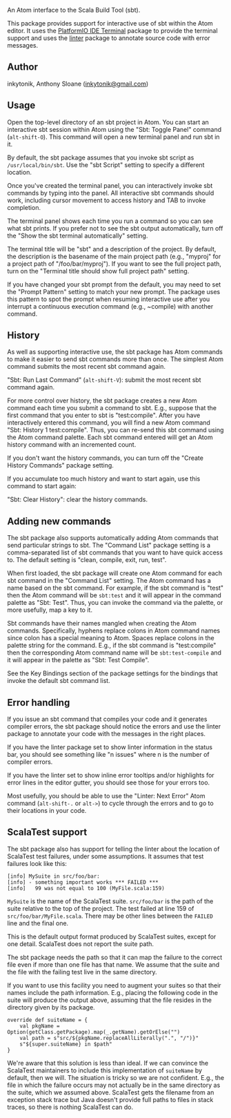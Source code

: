An Atom interface to the Scala Build Tool (sbt).

This package provides support for interactive use of sbt within the Atom editor.
It uses the [PlatformIO IDE Terminal](https://atom.io/packages/platformio-ide-terminal) package to provide the terminal support and uses the [linter](https://atom.io/packages/linter) package to annotate source code with error messages.

## Author

inkytonik, Anthony Sloane ([inkytonik@gmail.com](mailto:inkytonik@gmail.com))

## Usage

Open the top-level directory of an sbt project in Atom.
You can start an interactive sbt session within Atom using the "Sbt: Toggle Panel" command (`alt-shift-O`).
This command will open a new terminal panel and run sbt in it.

By default, the sbt package assumes that you invoke sbt script as `/usr/local/bin/sbt`.
Use the "sbt Script" setting to specify a different location.

Once you've created the terminal panel, you can interactively invoke sbt commands by typing into the panel.
All interactive sbt commands should work, including cursor movement to access history and TAB to invoke completion.

The terminal panel shows each time you run a command so you can see what sbt prints.
If you prefer not to see the sbt output automatically, turn off the "Show the sbt terminal automatically" setting.

The terminal title will be "sbt" and a description of the project.
By default, the description is the basename of the main project path (e.g., "myproj" for a project path of "/foo/bar/myproj").
If you want to see the full project path, turn on the "Terminal title should show full project path" setting.

If you have changed your sbt prompt from the default, you may need to set the "Prompt Pattern" setting to match your new prompt.
The package uses this pattern to spot the prompt when resuming interactive use after you interrupt a continuous execution command (e.g., ~compile) with another command.

## History

As well as supporting interactive use, the sbt package has Atom commands to make it easier to send sbt commands more than once.
The simplest Atom command submits the most recent sbt command again.

"Sbt: Run Last Command" (`alt-shift-V`): submit the most recent sbt command again.

For more control over history, the sbt package creates a new Atom command each time you submit a command to sbt.
E.g., suppose that the first command that you enter to sbt is "test:compile".
After you have interactively entered this command, you will find a new Atom command "Sbt: History 1 test:compile".
Thus, you can re-send this sbt command using the Atom command palette.
Each sbt command entered will get an Atom history command with an incremented count.

If you don't want the history commands, you can turn off the "Create History Commands" package setting.

If you accumulate too much history and want to start again, use this command to start again:

"Sbt: Clear History": clear the history commands.

## Adding new commands

The sbt package also supports automatically adding Atom commands that send particular strings to sbt.
The "Command List" package setting is a comma-separated list of sbt commands that you want to have quick access to.
The default setting is "clean, compile, exit, run, test".

When first loaded, the sbt package will create one Atom command for each sbt command in the "Command List" setting.
The Atom command has a name based on the sbt command.
For example, if the sbt command is "test" then the Atom command will be  `sbt:test` and it will appear in the command palette as "Sbt: Test".
Thus, you can invoke the command via the palette, or more usefully, map a key to it.

Sbt commands have their names mangled when creating the Atom commands.
Specifically, hyphens replace colons in Atom command names since colon has a special meaning to Atom.
Spaces replace colons in the palette string for the command.
E.g., if the sbt command is "test:compile" then the corresponding Atom command name will be `sbt:test-compile` and it will appear in the palette as "Sbt: Test Compile".

See the Key Bindings section of the package settings for the bindings that invoke the default sbt command list.

## Error handling

If you issue an sbt command that compiles your code and it generates compiler errors, the sbt package should notice the errors and use the linter package to annotate your code with the messages in the right places.

If you have the linter package set to show linter information in the status bar, you should see something like "n issues" where n is the number of compiler errors.

If you have the linter set to show inline error tooltips and/or highlights for error lines in the editor gutter, you should see those for your errors too.

Most usefully, you should be able to use the "Linter: Next Error" Atom command (`alt-shift-.` or `alt->`) to cycle through the errors and to go to their locations in your code.

## ScalaTest support

The sbt package also has support for telling the linter about the location of ScalaTest test failures, under some assumptions.
It assumes that test failures look like this:

    [info] MySuite in src/foo/bar:
    [info] - something important works *** FAILED ***
    [info]   99 was not equal to 100 (MyFile.scala:159)

`MySuite` is the name of the ScalaTest suite.
`src/foo/bar` is the path of the suite relative to the top of the project.
The test failed at line 159 of `src/foo/bar/MyFile.scala`.
There may be other lines between the `FAILED` line and the final one.

This is the default output format produced by ScalaTest suites, except for one detail.
ScalaTest does not report the suite path.

The sbt package needs the path so that it can map the failure to the correct file even if more than one file has that name.
We assume that the suite and the file with the failing test live in the same directory.

If you want to use this facility you need to augment your suites so that their names include the path information.
E.g., placing the following code in the suite will produce the output above, assuming that the file resides in the directory given by its package.

    override def suiteName = {
        val pkgName = Option(getClass.getPackage).map(_.getName).getOrElse("")
        val path = s"src/${pkgName.replaceAllLiterally(".", "/")}"
        s"${super.suiteName} in $path"
    }

We're aware that this solution is less than ideal.
If we can convince the ScalaTest maintainers to include this implementation of `suiteName` by default, then we will.
The situation is tricky so we are not confident.
E.g., the file in which the failure occurs may not actually be in the same directory as the suite, which we assumed above.
ScalaTest gets the filename from an exception stack trace but Java doesn't provide full paths to files in stack traces, so there is nothing ScalaTest can do.
